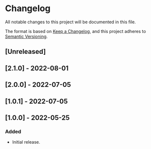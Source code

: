 # Changelog

All notable changes to this project will be documented in this file.

The format is based on [Keep a Changelog](https://keepachangelog.com/en/1.0.0/),
and this project adheres to [Semantic Versioning](https://semver.org/spec/v2.0.0.html).

## [Unreleased]

## [2.1.0] - 2022-08-01

## [2.0.0] - 2022-07-05

## [1.0.1] - 2022-07-05

## [1.0.0] - 2022-05-25

### Added
- Initial release.
